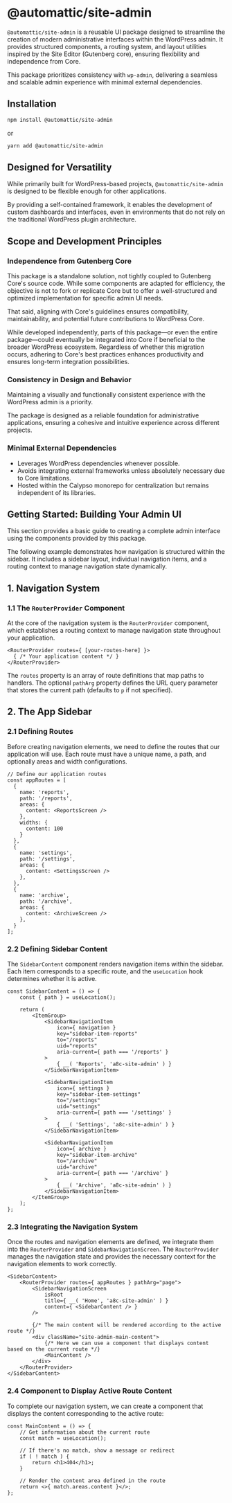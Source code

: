 # @automattic/site-admin

`@automattic/site-admin` is a reusable UI package designed to streamline the creation of modern administrative interfaces within the WordPress admin. It provides structured components, a routing system, and layout utilities inspired by the Site Editor (Gutenberg core), ensuring flexibility and independence from Core.

This package prioritizes consistency with `wp-admin`, delivering a seamless and scalable admin experience with minimal external dependencies.

## Installation

```sh
npm install @automattic/site-admin
```

or

```sh
yarn add @automattic/site-admin
```

## Designed for Versatility

While primarily built for WordPress-based projects, `@automattic/site-admin` is designed to be flexible enough for other applications. 

By providing a self-contained framework, it enables the development of custom dashboards and interfaces, even in environments that do not rely on the traditional WordPress plugin architecture.

## Scope and Development Principles

### Independence from Gutenberg Core

This package is a standalone solution, not tightly coupled to Gutenberg Core's source code. While some components are adapted for efficiency, the objective is not to fork or replicate Core but to offer a well-structured and optimized implementation for specific admin UI needs.

That said, aligning with Core's guidelines ensures compatibility, maintainability, and potential future contributions to WordPress Core. 

While developed independently, parts of this package—or even the entire package—could eventually be integrated into Core if beneficial to the broader WordPress ecosystem. Regardless of whether this migration occurs, adhering to Core's best practices enhances productivity and ensures long-term integration possibilities.

### Consistency in Design and Behavior

Maintaining a visually and functionally consistent experience with the WordPress admin is a priority. 

The package is designed as a reliable foundation for administrative applications, ensuring a cohesive and intuitive experience across different projects.

### Minimal External Dependencies

- Leverages WordPress dependencies whenever possible.
- Avoids integrating external frameworks unless absolutely necessary due to Core limitations.
- Hosted within the Calypso monorepo for centralization but remains independent of its libraries.

## Getting Started: Building Your Admin UI

This section provides a basic guide to creating a complete admin interface using the components provided by this package.

The following example demonstrates how navigation is structured within the sidebar.
It includes a sidebar layout, individual navigation items, and a routing context to manage navigation state dynamically.

## 1. Navigation System

### 1.1 The `RouterProvider` Component

At the core of the navigation system is the `RouterProvider` component,
which establishes a routing context to manage navigation state
throughout your application.

```tsx
<RouterProvider routes={ [your-routes-here] }>
  { /* Your application content */ }
</RouterProvider>
```

The `routes` property is an array of route definitions that map paths to handlers. The optional `pathArg` property defines the URL query parameter that stores the current path (defaults to `p` if not specified).

## 2. The App Sidebar

### 2.1 Defining Routes

Before creating navigation elements, we need to define the routes that our application will use. Each route must have a unique name, a path, and optionally areas and width configurations.

```tsx
// Define our application routes
const appRoutes = [
  {
    name: 'reports',
    path: '/reports',
    areas: {
      content: <ReportsScreen />
    },
    widths: {
      content: 100
    }
  },
  {
    name: 'settings',
    path: '/settings',
    areas: {
      content: <SettingsScreen />
    },
  },
  {
    name: 'archive',
    path: '/archive',
    areas: {
      content: <ArchiveScreen />
    },
  }
];
```

### 2.2 Defining Sidebar Content

The `SidebarContent` component renders navigation items within the sidebar. Each item corresponds to a specific route, and the `useLocation` hook determines whether it is active.

```tsx
const SidebarContent = () => {
    const { path } = useLocation();

    return (
        <ItemGroup>
            <SidebarNavigationItem
                icon={ navigation }
                key="sidebar-item-reports"
                to="/reports"
                uid="reports"
                aria-current={ path === '/reports' }
            >
                { __( 'Reports', 'a8c-site-admin' ) }
            </SidebarNavigationItem>

            <SidebarNavigationItem
                icon={ settings }
                key="sidebar-item-settings"
                to="/settings"
                uid="settings"
                aria-current={ path === '/settings' }
            >
                { __( 'Settings', 'a8c-site-admin' ) }
            </SidebarNavigationItem>

            <SidebarNavigationItem
                icon={ archive }
                key="sidebar-item-archive"
                to="/archive"
                uid="archive"
                aria-current={ path === '/archive' }
            >
                { __( 'Archive', 'a8c-site-admin' ) }
            </SidebarNavigationItem>
        </ItemGroup>
    );
};
```

### 2.3 Integrating the Navigation System

Once the routes and navigation elements are defined, we integrate them
into the `RouterProvider` and `SidebarNavigationScreen`.
The `RouterProvider` manages the navigation state and provides
the necessary context for the navigation elements to work correctly.

```tsx
<SidebarContent>
    <RouterProvider routes={ appRoutes } pathArg="page">
        <SidebarNavigationScreen
            isRoot
            title={ __( 'Home', 'a8c-site-admin' ) }
            content={ <SidebarContent /> }
        />
        
        {/* The main content will be rendered according to the active route */}
        <div className="site-admin-main-content">
            {/* Here we can use a component that displays content based on the current route */}
            <MainContent />
        </div>
    </RouterProvider>
</SidebarContent>
```

### 2.4 Component to Display Active Route Content

To complete our navigation system, we can create a component that displays
the content corresponding to the active route:

```tsx
const MainContent = () => {
    // Get information about the current route
    const match = useLocation();
    
    // If there's no match, show a message or redirect
    if ( ! match ) {
        return <h1>404</h1>;
    }
    
    // Render the content area defined in the route
    return <>{ match.areas.content }</>;
};
```
